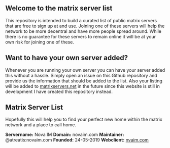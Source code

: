 ## Welcome to the matrix server list
This repository is intended to build a curated list of public matrix servers that are free to sign up at and use. Joining one of these servers will help the network to be more decentral and have more people spread around. While there is no guarantee for these servers to remain online it will be at your own risk for joining one of these.

## Want to have your own server added?
Whenever you are running your own server you can have your server added this without a hassle. Simply open an issue on this Github repository and provide us the information that should be added to the list. Also your listing will be added to [matrixservers.net](https://matrixservers.net) in the future
since this website is still in development I have created this repository instead.

## Matrix Server List
Hopefully this will help you to find your perfect new home within the matrix network and a place to call home.

**Servername:** Nova IM
**Domain:** novaim.com
**Maintainer:** @atreatis:novaim.com
**Founded:** 24-05-2019
**Webclient:** [nvaim.com](https://nvaim.com)
